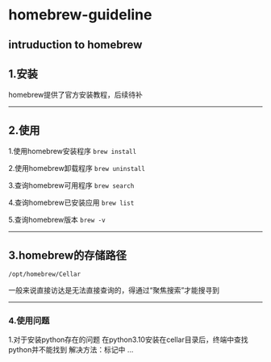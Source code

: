 # homebrew-guideline
intruduction to homebrew
---
## 1.安装
homebrew提供了官方安装教程，后续待补

---
## 2.使用
1.使用homebrew安装程序
`brew install`

2.使用homebrew卸载程序
`brew uninstall`

3.查询homebrew可用程序
`brew search`

4.查询homebrew已安装应用
`brew list`

5.查询homebrew版本
`brew -v`

---
## 3.homebrew的存储路径
`/opt/homebrew/Cellar`

一般来说直接访达是无法直接查询的，得通过“聚焦搜索”才能搜寻到

---
### 4.使用问题
1.对于安装python存在的问题
在python3.10安装在cellar目录后，终端中查找python并不能找到
解决方法：标记中
...
